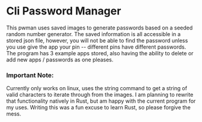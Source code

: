# Cli Password Manager
This pwman uses saved images to generate passwords based on a seeded random number generator. The saved information is all accessible in a stored json file, however, you will not be able to find the password unless you use give the app your pin -- different pins have different passwords. The program has 3 example apps stored, also having the ability to delete or add new apps / passwords as one pleases.
### Important Note:
Currently only works on linux, uses the string command to get a string of valid characters to iterate through from the images. I am planning to rewrite that functionality natively in Rust, but am happy with the current program for my uses. Writing this was a fun excuse to learn Rust, so please forgive the mess.
